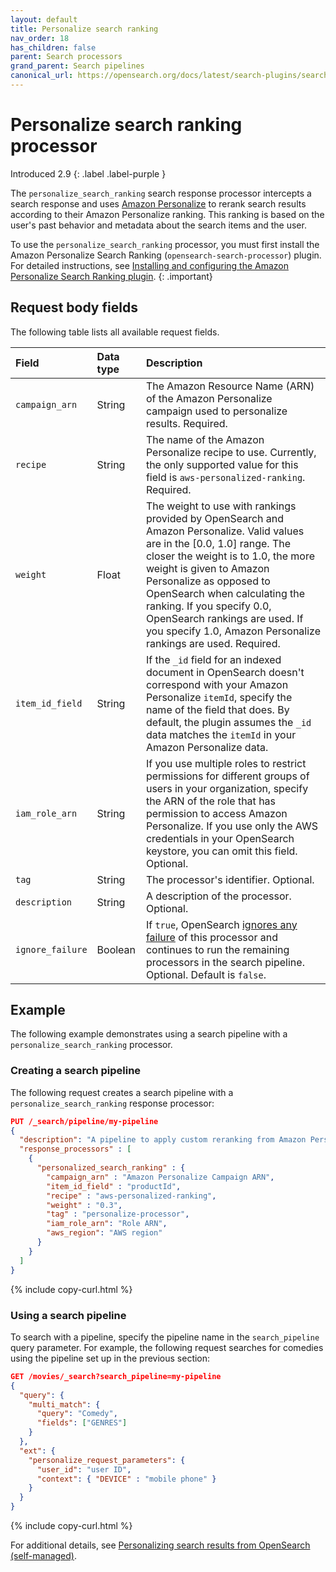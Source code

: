 ```yaml
---
layout: default
title: Personalize search ranking
nav_order: 18
has_children: false
parent: Search processors
grand_parent: Search pipelines
canonical_url: https://opensearch.org/docs/latest/search-plugins/search-pipelines/personalize-search-ranking/
---
```


# Personalize search ranking processor
Introduced 2.9
{: .label .label-purple }

The `personalize_search_ranking` search response processor intercepts a search response and uses [Amazon Personalize](https://aws.amazon.com/personalize/) to rerank search results according to their Amazon Personalize ranking. This ranking is based on the user's past behavior and metadata about the search items and the user.

To use the `personalize_search_ranking` processor, you must first install the Amazon Personalize Search Ranking (`opensearch-search-processor`) plugin. For detailed instructions, see [Installing and configuring the Amazon Personalize Search Ranking plugin](https://docs.aws.amazon.com/personalize/latest/dg/opensearch-install.html).
{: .important}

## Request body fields

The following table lists all available request fields.

Field | Data type | Description
:--- | :--- | :--- 
`campaign_arn` | String |  The Amazon Resource Name (ARN) of the Amazon Personalize campaign used to personalize results. Required.
`recipe` | String | The name of the Amazon Personalize recipe to use. Currently, the only supported value for this field is `aws-personalized-ranking`. Required.
`weight` | Float | The weight to use with rankings provided by OpenSearch and Amazon Personalize. Valid values are in the [0.0, 1.0] range. The closer the weight is to 1.0, the more weight is given to Amazon Personalize as opposed to OpenSearch when calculating the ranking. If you specify 0.0, OpenSearch rankings are used. If you specify 1.0, Amazon Personalize rankings are used. Required.
`item_id_field` | String | If the `_id` field for an indexed document in OpenSearch doesn't correspond with your Amazon Personalize `itemId`, specify the name of the field that does. By default, the plugin assumes the `_id` data matches the `itemId` in your Amazon Personalize data.
`iam_role_arn` | String | If you use multiple roles to restrict permissions for different groups of users in your organization, specify the ARN of the role that has permission to access Amazon Personalize. If you use only the AWS credentials in your OpenSearch keystore, you can omit this field. Optional.
`tag` | String | The processor's identifier. Optional.
`description` | String | A description of the processor. Optional.
`ignore_failure` | Boolean | If `true`, OpenSearch [ignores any failure]({{site.url}}{{site.baseurl}}/search-plugins/search-pipelines/creating-search-pipeline/#ignoring-processor-failures) of this processor and continues to run the remaining processors in the search pipeline. Optional. Default is `false`.

## Example 

The following example demonstrates using a search pipeline with a `personalize_search_ranking` processor. 

### Creating a search pipeline 

The following request creates a search pipeline with a `personalize_search_ranking` response processor:

```json
PUT /_search/pipeline/my-pipeline
{
  "description": "A pipeline to apply custom reranking from Amazon Personalize",
  "response_processors" : [
    {
      "personalized_search_ranking" : {
        "campaign_arn" : "Amazon Personalize Campaign ARN",
        "item_id_field" : "productId",
        "recipe" : "aws-personalized-ranking",
        "weight" : "0.3",
        "tag" : "personalize-processor",
        "iam_role_arn": "Role ARN",
        "aws_region": "AWS region"
      }
    }
  ]
}
```
{% include copy-curl.html %}

### Using a search pipeline

To search with a pipeline, specify the pipeline name in the `search_pipeline` query parameter. For example, the following request searches for comedies using the pipeline set up in the previous section:

```json
GET /movies/_search?search_pipeline=my-pipeline
{
  "query": {
    "multi_match": {
      "query": "Comedy",
      "fields": ["GENRES"]
    }
  },
  "ext": {
    "personalize_request_parameters": {
      "user_id": "user ID",
      "context": { "DEVICE" : "mobile phone" }
    }
  }
}
```
{% include copy-curl.html %}

For additional details, see [Personalizing search results from OpenSearch (self-managed)](https://docs.aws.amazon.com/personalize/latest/dg/personalize-opensearch.html).
